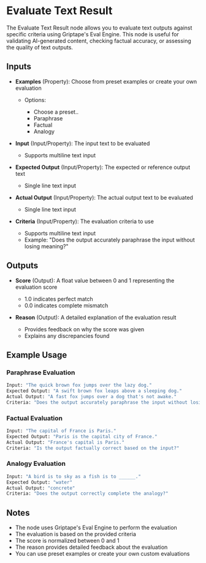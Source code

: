 # Evaluate Text Result

The Evaluate Text Result node allows you to evaluate text outputs against specific criteria using Griptape's Eval Engine. This node is useful for validating AI-generated content, checking factual accuracy, or assessing the quality of text outputs.

## Inputs

- **Examples** (Property): Choose from preset examples or create your own evaluation

    - Options:

        - Choose a preset..
        - Paraphrase
        - Factual
        - Analogy

- **Input** (Input/Property): The input text to be evaluated

    - Supports multiline text input

- **Expected Output** (Input/Property): The expected or reference output text

    - Single line text input

- **Actual Output** (Input/Property): The actual output text to be evaluated

    - Single line text input

- **Criteria** (Input/Property): The evaluation criteria to use

    - Supports multiline text input
    - Example: "Does the output accurately paraphrase the input without losing meaning?"

## Outputs

- **Score** (Output): A float value between 0 and 1 representing the evaluation score

    - 1.0 indicates perfect match
    - 0.0 indicates complete mismatch

- **Reason** (Output): A detailed explanation of the evaluation result

    - Provides feedback on why the score was given
    - Explains any discrepancies found

## Example Usage

### Paraphrase Evaluation

```python
Input: "The quick brown fox jumps over the lazy dog."
Expected Output: "A swift brown fox leaps above a sleeping dog."
Actual Output: "A fast fox jumps over a dog that's not awake."
Criteria: "Does the output accurately paraphrase the input without losing meaning?"
```

### Factual Evaluation

```python
Input: "The capital of France is Paris."
Expected Output: "Paris is the capital city of France."
Actual Output: "France's capital is Paris."
Criteria: "Is the output factually correct based on the input?"
```

### Analogy Evaluation

```python
Input: "A bird is to sky as a fish is to ______."
Expected Output: "water"
Actual Output: "concrete"
Criteria: "Does the output correctly complete the analogy?"
```

## Notes

- The node uses Griptape's Eval Engine to perform the evaluation
- The evaluation is based on the provided criteria
- The score is normalized between 0 and 1
- The reason provides detailed feedback about the evaluation
- You can use preset examples or create your own custom evaluations
